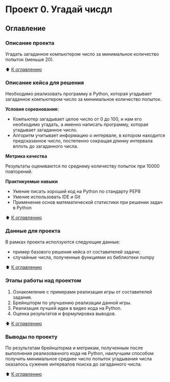 # Проект 0. Угадай чисдл

## Оглавление

### Описание проекта

Угадать загаданное компьютером число за минимальное количество попыток (меньше 20).

:arrow_up: [К оглавлению](https://github.com/nsidorenko01/sf_hw_1/blob/main/project_0/README.md#Оглавление)

### Описание кейса для решения

Необходимо реализовать программу в Python, которая угадывает загаданное компьютером число за минимальное количество попыток.

**Условия соревнования:**
- Компьютер загадывает целое число от 0 до 100, и нам его необходимо угадать, а именно написать программу, которая угадывает загаданное число.
- Алгоритм учитывает информацию о интервале, в котором находится предсказанное число, постепенно сокращая длинну интервала вплоть до загаданного числа.

**Метрика качества**

Результаты оцениваются по среднему количеству попыток при 10000 повторений.

**Практикуемые навыки**
- Умение писать хороший код на Python по стандарту PEP8
- Умение использовать IDE и Git
- Применение основ математической статистики при решении задач в Python

:arrow_up: [К оглавлению](https://github.com/nsidorenko01/sf_hw_1/blob/main/project_0/README.md#Оглавление)

### Данные для проекта

В рамках проекта исползуются следующие данные:
- пример базового решения кейса от составителей задачи;
- случайные числа, полученные функциями из библиотеки numpy

:arrow_up: [К оглавлению](https://github.com/nsidorenko01/sf_hw_1/blob/main/project_0/README.md#Оглавление)

### Этапы работы над проектом

1. Ознакомление с примерами реализации игры от составителей задания.
2. Брейншторм по улучшению реализации данной игры.
3. Реализация лучшей идеи в видео кода на Python.
4. Оценка результатов и формулировка выводов.

:arrow_up: [К оглавлению](https://github.com/nsidorenko01/sf_hw_1/blob/main/project_0/README.md#Оглавление)

### Выводы по проекту

По результатам брейншторма и метрикам, полученным после выполнения реализованного кода нв Python, наилучшим способом получить минимальное среднее число попыток угадывания числа оказалось сужение интервалов поиска до загаданного числа.

:arrow_up: [К оглавлению](https://github.com/nsidorenko01/sf_hw_1/blob/main/project_0/README.md#Оглавление)